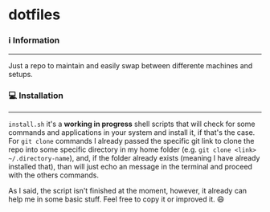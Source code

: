 # dotfiles

### :information_source: Information

---

Just a repo to maintain and easily swap between differente machines and setups.

### :computer: Installation 

---

`install.sh` it's a **working in progress** shell scripts that will check for some commands and applications in your system and install it, if that's the case. For `git clone` commands I already passed the specific git link to clone the repo into some specific directory in my home folder (e.g. `git clone <link> ~/.directory-name`), and, if the folder already exists (meaning I have already installed that), than will just echo an message in the terminal and proceed with the others commands. 

As I said, the script isn't finished at the moment, however, it already can help me in some basic stuff. Feel free to copy it or improved it. :smile:


